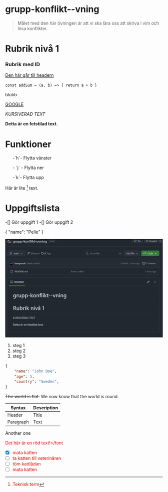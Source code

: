 # grupp-konflikt--vning
> Målet med den här övningen är att vi ska lära oss att skriva i vim och lösa konflikter.
# Rubrik nivå 1

<h3 id="hello-world">Rubrik med ID</h3>

[Den här går till headern](#hello-world)

``
const addSum = (a, b) => {
    return a + b
}
``

blubb

[GOOGLE](https://www.google.se/)

*KURSIVERAD TEXT*

**Detta är en fetstilad text.**
# Funktioner
<ul>-`h`- Flytta vänster</ul>
<ul>- `j` - Flytta ner</ul>
<ul>-`k`- Flytta upp</ul>

Här är lite [^1] text.
[^1]: Teknisk term


# Uppgiftslista
-[] Gör uppgift 1
-[] Gör uppgift 2

{
    "name": "Pelle"
}

![Image of the project UI](./imageprojectui.png)

1. steg 1
2. steg 2
3. steg 3

```json
{
    "name": "John Doe",
    "age": 5,
    "country": "Sweden",
}
```

~~The world is flat.~~ We now know that the world is round.

| Syntax    | Description |
| ------    | ----------- |
| Header    | Title       |
| Paragraph | Text        |
Another one

<font color="red">Det här är en röd text!</font

- [x] mata katten
- [ ] ta katten till veterinären
- [ ] töm kattlådan
- [ ] mata katten
